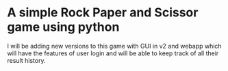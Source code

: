 # A simple Rock Paper and Scissor game using python

I will be adding new versions to this game with GUI in v2 and webapp which will have the features of user login and will be able to keep track of all their result history.